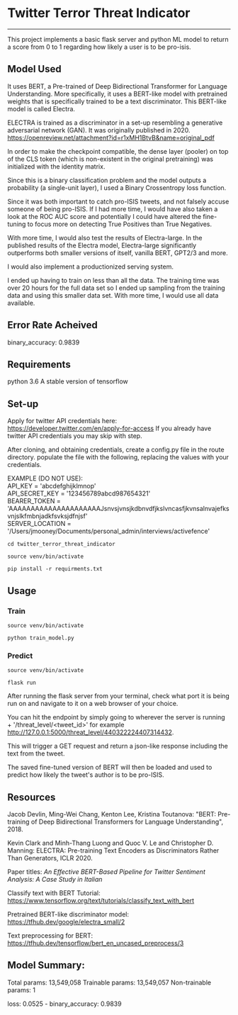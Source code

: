 # Twitter Terror Threat Indicator
------------------
This project implements a basic flask server and python ML model to return a score from 0 to 1 regarding how likely a user is to be pro-isis.  

## Model Used
It uses BERT, a Pre-trained of Deep Bidirectional Transformer for Language Understanding. More specifically, it uses a BERT-like model with pretrained weights that is specifically trained to be a text discriminator. This BERT-like model is called Electra.  

ELECTRA is trained as a discriminator in a set-up resembling a generative adversarial network (GAN). It was originally published in 2020.
https://openreview.net/attachment?id=r1xMH1BtvB&name=original_pdf  

In order to make the checkpoint compatible, the dense layer (pooler) on top of the CLS token (which is non-existent in the original pretraining) was initialized with the identity matrix.  

Since this is a binary classification problem and the model outputs a probability (a single-unit layer), I used a Binary Crossentropy loss function.  

Since it was both important to catch pro-ISIS tweets, and not falsely accuse someone of being pro-ISIS. If I had more time, I would have also taken a look at the ROC AUC score and potentially I could have altered the fine-tuning to focus more on detecting True Positives than True Negatives.  

With more time, I would also test the results of Electra-large. In the published results of the Electra model, Electra-large significantly outperforms both smaller versions of itself, vanilla BERT, GPT2/3 and more.  

I would also implement a productionized serving system.  

I ended up having to train on less than all the data. The training time was over 20 hours for the full data set so I ended up sampling from the training data and using this smaller data set. With more time, I would use all data available.



## Error Rate Acheived
binary_accuracy: 0.9839


## Requirements
python 3.6
A stable version of tensorflow
  

## Set-up 

Apply for twitter API credentials here: https://developer.twitter.com/en/apply-for-access
If you already have twitter API credentials you may skip with step.

After cloning, and obtaining credentials, create a config.py file in the route directory. 
populate the file with the following, replacing the values with your credentials.

EXAMPLE (DO NOT USE):  
API_KEY = 'abcdefghijklmnop'  
API_SECRET_KEY = '123456789abcd987654321'  
BEARER_TOKEN = 'AAAAAAAAAAAAAAAAAAAAAJsnvsjvnsjkdbnvdfjkslvncasfjkvnsalnvajefksvnjslkfmbnjadkfsvksjdfnjsf'  
SERVER_LOCATION = '/Users/jmooney/Documents/personal_admin/interviews/activefence'

`cd twitter_terror_threat_indicator`

`source venv/bin/activate`

`pip install -r requirments.txt`


## Usage
### Train
`source venv/bin/activate`  
  
`python train_model.py`  

  
### Predict
`source venv/bin/activate`

`flask run`

After running the flask server from your terminal, check what port it is being run on and navigate to it on a web browser of your choice.

You can hit the endpoint by simply going to wherever the server is running + '/threat_level/<tweet_id>' for example http://127.0.0.1:5000/threat_level/440322224407314432.

This will trigger a GET request and return a json-like response including the text from the tweet.

The saved fine-tuned version of BERT will then be loaded and used to predict how likely the tweet's author is to be pro-ISIS.


## Resources
Jacob Devlin, Ming-Wei Chang, Kenton Lee, Kristina Toutanova: "BERT: Pre-training of Deep Bidirectional Transformers for Language Understanding", 2018.

Kevin Clark and Minh-Thang Luong and Quoc V. Le and Christopher D. Manning: ELECTRA: Pre-training Text Encoders as Discriminators Rather Than Generators, ICLR 2020.

Paper titles: *An Effective BERT-Based Pipeline for Twitter Sentiment
Analysis: A Case Study in Italian*

Classify text with BERT
Tutorial: https://www.tensorflow.org/text/tutorials/classify_text_with_bert

Pretrained BERT-like discriminator model: https://tfhub.dev/google/electra_small/2

Text preprocessing for BERT: https://tfhub.dev/tensorflow/bert_en_uncased_preprocess/3


## Model Summary:
Total params: 13,549,058
Trainable params: 13,549,057
Non-trainable params: 1

loss: 0.0525 - binary_accuracy: 0.9839
